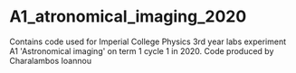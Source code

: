 # A1_atronomical_imaging_2020
Contains code used for Imperial College Physics 3rd year labs experiment A1 'Astronomical imaging' on term 1 cycle 1 in 2020. Code produced by Charalambos Ioannou
